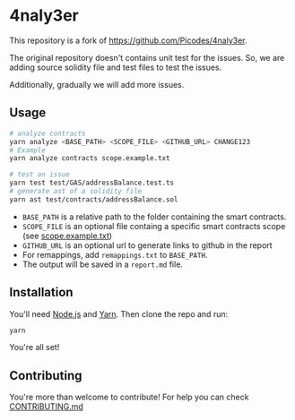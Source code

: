 # 4naly3er
This repository is a fork of https://github.com/Picodes/4naly3er.

The original repository doesn't contains unit test for the issues. So, we are adding source solidity file and test files to test the issues.

Additionally, gradually we will add more issues.


## Usage

```bash
# analyze contracts
yarn analyze <BASE_PATH> <SCOPE_FILE> <GITHUB_URL> CHANGE123
# Example
yarn analyze contracts scope.example.txt

# test an issue
yarn test test/GAS/addressBalance.test.ts
# generate ast of a solidity file
yarn ast test/contracts/addressBalance.sol
```

- `BASE_PATH` is a relative path to the folder containing the smart contracts.
- `SCOPE_FILE` is an optional file containg a specific smart contracts scope (see [scope.example.txt](./scope.example.txt))
- `GITHUB_URL` is an optional url to generate links to github in the report
- For remappings, add `remappings.txt` to `BASE_PATH`.
- The output will be saved in a `report.md` file.



## Installation

You'll need [Node.js](https://nodejs.org/) and [Yarn](https://yarnpkg.com/). Then clone the repo and run:

```bash
yarn
```

You're all set!

## Contributing

You're more than welcome to contribute! For help you can check [CONTRIBUTING.md](CONTRIBUTING.md)
